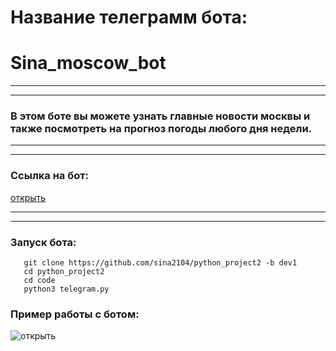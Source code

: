 # Название телеграмм бота:
# Sina_moscow_bot
***
---
### В этом боте вы можете узнать главные новости москвы и также посмотреть на прогноз погоды любого дня недели.
***
---
### Ссылка на бот:
[открыть](https://t.me/Sina_weather_bot)
***
---
### Запуск бота:
```shell
   git clone https://github.com/sina2104/python_project2 -b dev1
   cd python_project2
   cd code
   python3 telegram.py
```
### Пример работы с ботом:
![открыть](https://www.linkpicture.com/q/Screenshot-229.png)
